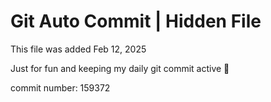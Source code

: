 # Git Auto Commit | Hidden File

This file was added Feb 12, 2025

Just for fun and keeping my daily git commit active 🤪

commit number: 159372
